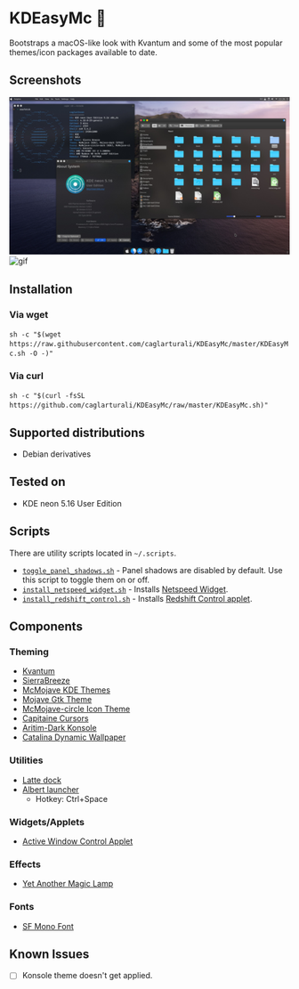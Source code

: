 # KDEasyMc :tada:

Bootstraps a macOS-like look with Kvantum and some of the most popular themes/icon packages available to date.

## Screenshots

![screenshot](screenshots/screenshot.jpg)
![gif](https://github.com/caglarturali/catalina-dynamic-wallpaper-kde/raw/master/screenshots/screenshot.gif)

## Installation

### Via wget

`sh -c "$(wget https://raw.githubusercontent.com/caglarturali/KDEasyMc/master/KDEasyMc.sh -O -)"`

### Via curl

`sh -c "$(curl -fsSL https://github.com/caglarturali/KDEasyMc/raw/master/KDEasyMc.sh)"`

## Supported distributions

- Debian derivatives

## Tested on

- KDE neon 5.16 User Edition

## Scripts

There are utility scripts located in `~/.scripts`.

- [`toggle_panel_shadows.sh`](files/dotfiles/.scripts/toggle_panel_shadows.sh) - Panel shadows are disabled by default. Use this script to toggle them on or off.
- [`install_netspeed_widget.sh`](files/dotfiles/.scripts/install_netspeed_widget.sh) - Installs [Netspeed Widget](https://store.kde.org/p/998895/).
- [`install_redshift_control.sh`](files/dotfiles/.scripts/install_redshift_control.sh) - Installs [Redshift Control applet](https://store.kde.org/p/998916/).

## Components

### Theming

- [Kvantum](https://github.com/tsujan/Kvantum)
- [SierraBreeze](https://github.com/ishovkun/SierraBreeze)
- [McMojave KDE Themes](https://github.com/vinceliuice/McMojave-kde)
- [Mojave Gtk Theme](https://github.com/vinceliuice/Mojave-gtk-theme)
- [McMojave-circle Icon Theme](https://github.com/vinceliuice/McMojave-circle)
- [Capitaine Cursors](https://github.com/keeferrourke/capitaine-cursors)
- [Aritim-Dark Konsole](https://store.kde.org/p/1283010/)
- [Catalina Dynamic Wallpaper](https://github.com/caglarturali/catalina-dynamic-wallpaper-kde)

### Utilities

- [Latte dock](https://github.com/KDE/latte-dock)
- [Albert launcher](https://github.com/albertlauncher/albert)
  - Hotkey: Ctrl+Space

### Widgets/Applets

- [Active Window Control Applet](https://store.kde.org/p/998910/)

### Effects

- [Yet Another Magic Lamp](https://github.com/zzag/kwin-effects-yet-another-magic-lamp)

### Fonts

- [SF Mono Font](https://github.com/ZulwiyozaPutra/SF-Mono-Font)

## Known Issues

- [ ] Konsole theme doesn't get applied.
